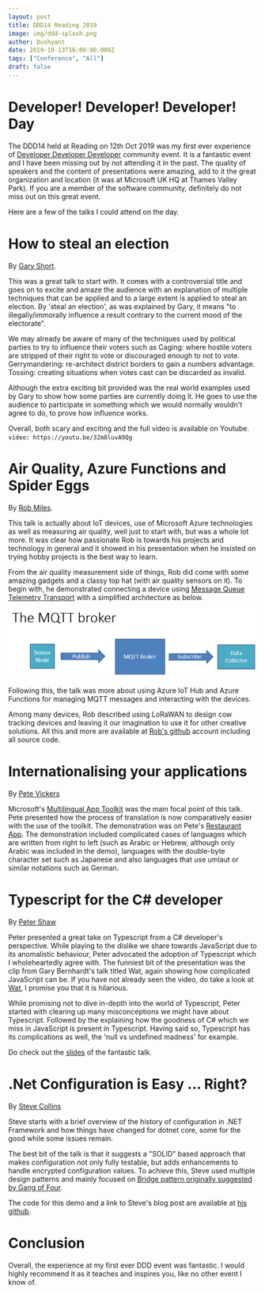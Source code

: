 ```yaml
---
layout: post
title: DDD14 Reading 2019
image: img/ddd-splash.png
author: Dushyant
date: 2019-10-13T16:00:00.000Z
tags: ["Conference", "All"]
draft: false
---
```

# Developer! Developer! Developer! Day
The DDD14 held at Reading on 12th Oct 2019 was my first ever experience of [Developer Developer Developer](https://developerdeveloperdeveloper.com/Home/About) community event. It is a fantastic event and I have been missing out by not attending it in the past. The quality of speakers and the content of presentations were amazing, add to it the great organization and location (it was at Microsoft UK HQ at Thames Valley Park). If you are a member of the software community, definitely do not miss out on this great event.

Here are a few of the talks I could attend on the day.

# How to steal an election
By [Gary Short](http://www.twitter.com/@garyshort).

This was a great talk to start with. It comes with a controversial title and goes on to excite and amaze the audience with an explanation of multiple techniques that can be applied and to a large extent is applied to steal an election. By 'steal an election', as was explained by Gary, it means "to illegally/immorally influence a result contrary to the current mood of the electorate".

We may already be aware of many of the techniques used by political parties to try to influence their voters such as 
Caging: where hostile voters are stripped of their right to vote or discouraged enough to not to vote.
Gerrymandering: re-architect district borders to gain a numbers advantage.
Tossing: creating situations when votes cast can be discarded as invalid.

Although the extra exciting bit provided was the real world examples used by Gary to show how some parties are currently doing it. He goes to use the audience to participate in something which we would normally wouldn't agree to do, to prove how influence works.

Overall, both scary and exciting and the full video is available on Youtube.
`video: https://youtu.be/32m8luvA9Qg`

# Air Quality, Azure Functions and Spider Eggs
By [Rob Miles](http://www.twitter.com/@robmiles).

This talk is actually about IoT devices, use of Microsoft Azure technologies as well as measuring air quality, well just to start with, but was a whole lot more. It was clear how passionate Rob is towards his projects and technology in general and it showed in his presentation when he insisted on trying hobby projects is the best way to learn.

From the air quality measurement side of things, Rob did come with some amazing gadgets and a classy top hat (with air quality sensors on it). To begin with, he demonstrated connecting a device using [Message Queue Telemetry Transport](https://en.wikipedia.org/wiki/MQTT) with a simplified architecture as below.

![MQTT Air Quality Device Architecture](./img/mqtt-air-quality.png)

Following this, the talk was more about using Azure IoT Hub and Azure Functions for managing MQTT messages and interacting with the devices.

Among many devices, Rob described using LoRaWAN to design cow tracking devices and leaving it our imagination to use it for other creative solutions. All this and more are available at [Rob's github](https://github.com/CrazyRobMiles/DDD-Reading-2019) account including all source code.

# Internationalising your applications
By [Pete Vickers](http://www.twitter.com/@petevick)

Microsoft's [Multilingual App Toolkit](https://docs.microsoft.com/en-us/windows/uwp/design/globalizing/use-mat) was the main focal point of this talk. Pete presented how the process of translation is now comparatively easier with the use of the toolkit. The demonstration was on Pete's [Restaurant App](http://www.gui-innovations.com/restaurant-app.html). The demonstration included complicated cases of languages which are written from right to left (such as Arabic or Hebrew, although only Arabic was included in the demo), languages with the double-byte character set such as Japanese and also languages that use umlaut or similar notations such as German.

# Typescript for the C# developer
By [Peter Shaw](http://www.twitter.com/@shawty_ds)

Peter presented a great take on Typescript from a C# developer's perspective. While playing to the dislike we share towards JavaScript due to its anomalistic behaviour, Peter advocated the adoption of Typescript which I wholeheartedly agree with. The funniest bit of the presentation was the clip from Gary Bernhardt's talk titled Wat, again showing how complicated JavaScript can be. If you have not already seen the video, do take a look at [Wat](https://www.destroyallsoftware.com/talks/wat), I promise you that it is hilarious.

While promising not to dive in-depth into the world of Typescript, Peter started with clearing up many misconceptions we might have about Typescript. Followed by the explaining how the goodness of C# which we miss in JavaScript is present in Typescript. Having said so, Typescript has its complications as well, the 'null vs undefined madness' for example.

Do check out the [slides](http://files.digital-solutions.me.uk/presentations/typescript.pdf) of the fantastic talk.

# .Net Configuration is Easy ... Right?
By [Steve Collins](http://www.twitter.com/@stevetalkscode)

Steve starts with a brief overview of the history of configuration in .NET Framework and how things have changed for dotnet core, some for the good while some issues remain.

The best bit of the talk is that it suggests a "SOLID" based approach that makes configuration not only fully testable, but adds enhancements to handle encrypted configuration values. To achieve this, Steve used multiple design patterns and mainly focused on [Bridge pattern originally suggested by Gang of Four](http://www.blackwasp.co.uk/gofpatterns.aspx).

The code for this demo and a link to Steve's blog post are available at [his github](https://github.com/configureappio/ConfiguarationBridgeCrypto).

# Conclusion
Overall, the experience at my first ever DDD event was fantastic. I would highly recommend it as it teaches and inspires you, like no other event I know of.